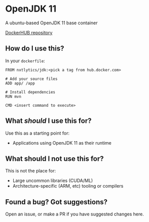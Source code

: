 # OpenJDK 11

A ubuntu-based OpenJDK 11 base container

[DockerHUB repository](https://hub.docker.com/r/nxtlytics/jdk)

## How do I use this?

In your `dockerfile`:
```
FROM nxtlytics/jdk:<pick a tag from hub.docker.com>

# Add your source files
ADD app/ /app

# Install dependencies
RUN mvn

CMD <insert command to execute>
```

## What *should* I use this for?

Use this as a starting point for: 

- Applications using OpenJDK 11 as their runtime

## What should I not use this for?

This is not the place for:

- Large uncommon libraries (CUDA/ML)
- Architecture-specific (ARM, etc) tooling or compilers

## Found a bug? Got suggestions?

Open an issue, or make a PR if you have suggested changes here.
